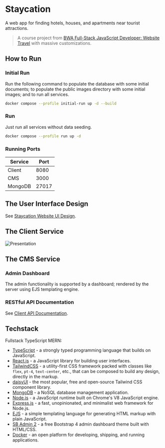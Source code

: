 # Staycation

A web app for finding hotels, houses, and apartments near tourist attractions.

> A course project from [BWA Full-Stack JavaScript Developer: Website Travel](https://www.buildwithangga.com/kelas/full-stack-javascript-developer-website-travel) with massive customizations.

## How to Run

### Initial Run

Run the following command to populate the database with some initial documents; to populate the public images directory with some initial images; and to run all services.

```bash
docker compose --profile initial-run up -d --build
```

### Run

Just run all services without data seeding.

```bash
docker compose --profile run up -d
```

### Running Ports

| Service | Port  |
| ------- | ----- |
| Client  | 8080  |
| CMS     | 3000  |
| MongoDB | 27017 |

## The User Interface Design

See [Staycation Website UI Design](https://www.figma.com/file/WUxx1tjQ7r5MVrMDBO7suP/Staycation-Website?node-id=0%3A1).

## The Client Service

<img src="https://res.cloudinary.com/mramirid/image/upload/v1674457923/Hasil_Karya_BWAMERN_2020_wjfeqa.jpg" alt="Presentation" />

<!-- | Landing Page                                                                                                                                      | Property Details                                                                                                                                      |
| ------------------------------------------------------------------------------------------------------------------------------------------------- | ----------------------------------------------------------------------------------------------------------------------------------------------------- |
| <img src="https://user-images.githubusercontent.com/30113370/195056729-2c144efa-889d-4690-b976-6e5bb26fe7c6.jpeg" alt="Landing Page" width="400"> | <img src="https://user-images.githubusercontent.com/30113370/195056750-951b1ec2-aac1-4e60-b44d-020aa79bcda4.jpeg" width="400" alt="Property Details"> |

| Step 1 ~ Booking Information Form                                                                                                                             | Step 2 ~ Booking Payment Form                                                                                                                             |
| ------------------------------------------------------------------------------------------------------------------------------------------------------------- | --------------------------------------------------------------------------------------------------------------------------------------------------------- |
| <img src="https://user-images.githubusercontent.com/30113370/195056754-fd0c15c2-8ec0-4559-8158-e53af304f43d.jpeg" alt="Booking Information Form" width="400"> | <img src="https://user-images.githubusercontent.com/30113370/195056765-3e9c0a84-a059-445a-a1a1-a33a0bba4fdb.jpeg" width="400" alt="Booking Payment Form"> |

| Step 3 ~ Booking Completed                                                                                                                             |
| ------------------------------------------------------------------------------------------------------------------------------------------------------ |
| <img src="https://user-images.githubusercontent.com/30113370/195056759-9fde17b6-ec44-4b64-a70e-feaf8760818a.jpeg" alt="Booking Completed" width="400"> | -->

## The CMS Service

### Admin Dashboard

The admin functionality is supported by a dashboard; rendered by the server using EJS templating engine.

### RESTful API Documentation

See [Client API Documentation](https://documenter.getpostman.com/view/9718150/2s83meoPYL).

## Techstack

Fullstack TypeScript MERN:

- [TypeScript](https://www.typescriptlang.org/) - a strongly typed programming language that builds on JavaScript.
- [React.js](https://reactjs.org/) - a JavaScript library for building user interfaces.
- [TailwindCSS](https://tailwindcss.com/) - a utility-first CSS framework packed with classes like `flex`, `pt-4`, `text-center`, etc., that can be composed to build any design, directly in the markup.
- [daisyUI](https://daisyui.com/) - the most popular, free and open-source Tailwind CSS component library.
- [MongoDB](https://www.mongodb.com/docs/) - a NoSQL database management application.
- [Node.js](https://nodejs.org/) - a JavaScript runtime built on Chrome's V8 JavaScript engine.
- [Express.js](https://expressjs.com/) - a fast, unopinionated, and minimalist web framework for Node.js.
- [EJS](https://ejs.co/) - a simple templating language for generating HTML markup with plain JavaScript.
- [SB Admin 2](https://github.com/startbootstrap/startbootstrap-sb-admin-2) - a free Bootstrap 4 admin dashboard theme built with HTML/CSS.
- [Docker](https://www.docker.com/) - an open platform for developing, shipping, and running applications.
